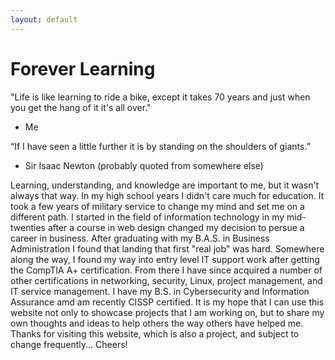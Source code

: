 ```yaml
---
layout: default
---
```

# Forever Learning

"Life is like learning to ride a bike, except it takes 70 years and just when you get the hang of it it's all over."

 - Me

“If I have seen a little further it is by standing on the shoulders of giants.”
 
 - Sir Isaac Newton (probably quoted from somewhere else)

Learning, understanding, and knowledge are important to me, but it wasn't always that way. In my high school years I didn't care much for education. It took a few years of military service to change my mind and set me on a different path.
I started in the field of information technology in my mid-twenties after a course in web design changed my decision to persue a career in business. After graduating with my B.A.S. in Business Administration I found that landing that first "real job" was hard. Somewhere along the way, I found my way into entry level IT support work after getting the CompTIA A+ certification.
From there I have since acquired a number of other certifications in networking, security, Linux, project management, and IT service management. I have my B.S. in Cybersecurity and Information Assurance amd am recently CISSP certified.
It is my hope that I can use this website not only to showcase projects that I am working on, but to share my own thoughts and ideas to help others the way others have helped me.
Thanks for visiting this website, which is also a project, and subject to change frequently... Cheers!
